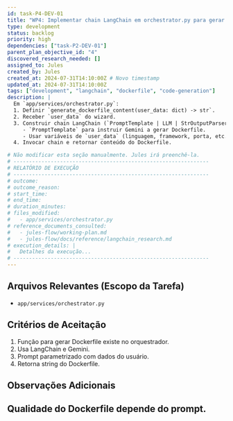 ```yaml
---
id: task-P4-DEV-01
title: "WP4: Implementar chain LangChain em orchestrator.py para gerar Dockerfile"
type: development
status: backlog
priority: high
dependencies: ["task-P2-DEV-01"]
parent_plan_objective_id: "4"
discovered_research_needed: []
assigned_to: Jules
created_by: Jules
created_at: 2024-07-31T14:10:00Z # Novo timestamp
updated_at: 2024-07-31T14:10:00Z
tags: ["development", "langchain", "dockerfile", "code-generation"]
description: |
  Em `app/services/orchestrator.py`:
  1. Definir `generate_dockerfile_content(user_data: dict) -> str`.
  2. Receber `user_data` do wizard.
  3. Construir chain LangChain (`PromptTemplate | LLM | StrOutputParser`).
     - `PromptTemplate` para instruir Gemini a gerar Dockerfile.
     - Usar variáveis de `user_data` (linguagem, framework, porta, etc.).
  4. Invocar chain e retornar conteúdo do Dockerfile.

# Não modificar esta seção manualmente. Jules irá preenchê-la.
# ---------------------------------------------------------------
# RELATÓRIO DE EXECUÇÃO
# ---------------------------------------------------------------
# outcome:
# outcome_reason:
# start_time:
# end_time:
# duration_minutes:
# files_modified:
#   - app/services/orchestrator.py
# reference_documents_consulted:
#   - jules-flow/working-plan.md
#   - jules-flow/docs/reference/langchain_research.md
# execution_details: |
#   Detalhes da execução...
# ---------------------------------------------------------------
---
```


## Arquivos Relevantes (Escopo da Tarefa)
* `app/services/orchestrator.py`

## Critérios de Aceitação
1. Função para gerar Dockerfile existe no orquestrador.
2. Usa LangChain e Gemini.
3. Prompt parametrizado com dados do usuário.
4. Retorna string do Dockerfile.

## Observações Adicionais
Qualidade do Dockerfile depende do prompt.
---
